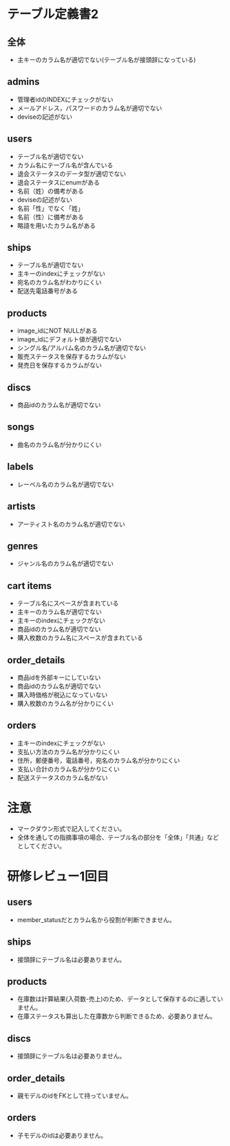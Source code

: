 # テーブル定義書2
## 全体
- 主キーのカラム名が適切でない(テーブル名が接頭辞になっている)

## admins
- 管理者idのINDEXにチェックがない
- メールアドレス，パスワードのカラム名が適切でない
- deviseの記述がない

## users
- テーブル名が適切でない
- カラム名にテーブル名が含んでいる
- 退会ステータスのデータ型が適切でない
- 退会ステータスにenumがある
- 名前（姓）の備考がある
- deviseの記述がない
- 名前「性」でなく「姓」
- 名前（性）に備考がある
- 略語を用いたカラム名がある

## ships
- テーブル名が適切でない
- 主キーのindexにチェックがない
- 宛名のカラム名がわかりにくい
- 配送先電話番号がある

## products
- image_idにNOT NULLがある
- image_idにデフォルト値が適切でない
- シングル名/アルバム名のカラム名が適切でない
- 販売ステータスを保存するカラムがない
- 発売日を保存するカラムがない

## discs
- 商品idのカラム名が適切でない

## songs
- 曲名のカラム名が分かりにくい

## labels
- レーベル名のカラム名が適切でない

## artists
- アーティスト名のカラム名が適切でない

## genres
- ジャンル名のカラム名が適切でない

## cart items
- テーブル名にスペースが含まれている 
- 主キーのカラム名が適切でない
- 主キーのindexにチェックがない
- 商品idのカラム名が適切でない
- 購入枚数のカラム名にスペースが含まれている

## order_details
- 商品idを外部キーにしていない
- 商品idのカラム名が適切でない
- 購入時価格が税込になっていない
- 購入枚数のカラム名が分かりにくい

## orders
- 主キーのindexにチェックがない
- 支払い方法のカラム名が分かりにくい
- 住所，郵便番号，電話番号，宛名のカラム名が分かりにくい
- 支払い合計のカラム名が分かりにくい
- 配送ステータスのカラム名がない


# 注意
* マークダウン形式で記入してください。
* 全体を通しての指摘事項の場合、テーブル名の部分を「全体」「共通」などとしてください。

# 研修レビュー1回目
## users
- member_statusだとカラム名から役割が判断できません。

## ships
- 接頭辞にテーブル名は必要ありません。

## products
- 在庫数は計算結果(入荷数-売上)のため、データとして保存するのに適していません。
- 在庫ステータスも算出した在庫数から判断できるため、必要ありません。

## discs
- 接頭辞にテーブル名は必要ありません。

## order_details
- 親モデルのidをFKとして持っていません。

## orders
- 子モデルのidは必要ありません。

